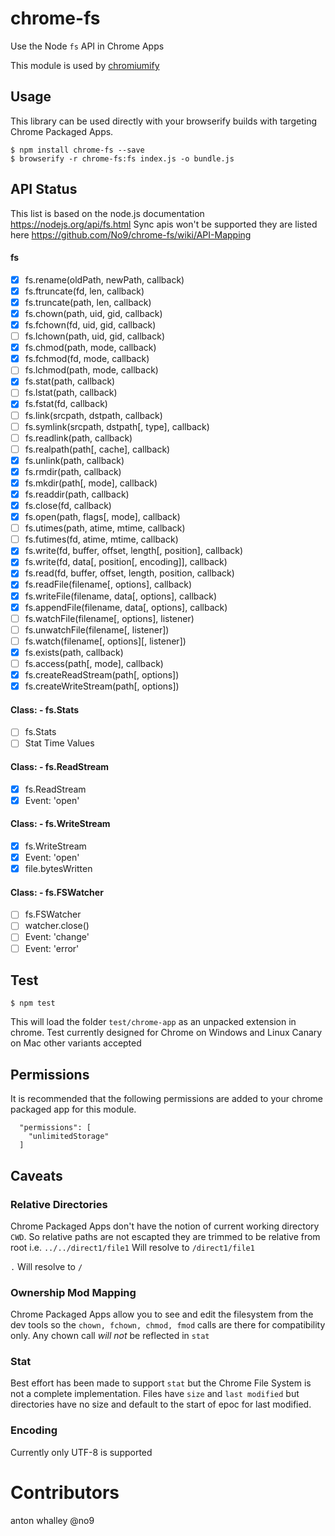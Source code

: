 # chrome-fs
Use the Node `fs` API in Chrome Apps

This module is used by [chromiumify](https://github.com/chromiumify)

## Usage 

This library can be used directly with your browserify builds with targeting Chrome Packaged Apps. 

```
$ npm install chrome-fs --save
$ browserify -r chrome-fs:fs index.js -o bundle.js
```

## API Status 

This list is based on the node.js documentation https://nodejs.org/api/fs.html 
Sync apis won't be supported they are listed here https://github.com/No9/chrome-fs/wiki/API-Mapping 

#### fs
- [x] fs.rename(oldPath, newPath, callback)
- [x] fs.ftruncate(fd, len, callback)
- [x] fs.truncate(path, len, callback)
- [x] fs.chown(path, uid, gid, callback)
- [x] fs.fchown(fd, uid, gid, callback)
- [ ] fs.lchown(path, uid, gid, callback)
- [x] fs.chmod(path, mode, callback)
- [x] fs.fchmod(fd, mode, callback)
- [ ] fs.lchmod(path, mode, callback)
- [X] fs.stat(path, callback)
- [ ] fs.lstat(path, callback)
- [x] fs.fstat(fd, callback)
- [ ] fs.link(srcpath, dstpath, callback)
- [ ] fs.symlink(srcpath, dstpath[, type], callback)
- [ ] fs.readlink(path, callback)
- [ ] fs.realpath(path[, cache], callback)
- [x] fs.unlink(path, callback)
- [x] fs.rmdir(path, callback)
- [x] fs.mkdir(path[, mode], callback)
- [x] fs.readdir(path, callback)
- [x] fs.close(fd, callback)
- [x] fs.open(path, flags[, mode], callback)
- [ ] fs.utimes(path, atime, mtime, callback)
- [ ] fs.futimes(fd, atime, mtime, callback)
- [x] fs.write(fd, buffer, offset, length[, position], callback)
- [x] fs.write(fd, data[, position[, encoding]], callback)
- [x] fs.read(fd, buffer, offset, length, position, callback)
- [x] fs.readFile(filename[, options], callback)
- [x] fs.writeFile(filename, data[, options], callback)
- [x] fs.appendFile(filename, data[, options], callback)
- [ ] fs.watchFile(filename[, options], listener)
- [ ] fs.unwatchFile(filename[, listener])
- [ ] fs.watch(filename[, options][, listener])
- [x] fs.exists(path, callback)
- [ ] fs.access(path[, mode], callback)
- [x] fs.createReadStream(path[, options])
- [x] fs.createWriteStream(path[, options])

#### Class: - fs.Stats 
- [ ] fs.Stats
- [ ] Stat Time Values

#### Class: - fs.ReadStream 
- [x] fs.ReadStream
- [x] Event: 'open'

#### Class: - fs.WriteStream 
- [x] fs.WriteStream
- [x] Event: 'open'
- [x] file.bytesWritten

#### Class: - fs.FSWatcher 
- [ ] fs.FSWatcher
- [ ] watcher.close()
- [ ] Event: 'change'
- [ ] Event: 'error'

## Test 

```
$ npm test
```

This will load the folder `test/chrome-app` as an unpacked extension in chrome.
Test currently designed for Chrome on Windows and Linux Canary on Mac other variants accepted

## Permissions 

It is recommended that the following permissions are added to your chrome packaged app for this module.

```
  "permissions": [
    "unlimitedStorage"
  ]
```

## Caveats 

### Relative Directories

Chrome Packaged Apps don't have the notion of current working directory ```CWD```.
So relative paths are not escapted they are trimmed to be relative from root 
i.e. 
`../../direct1/file1` Will resolve to `/direct1/file1`

`.` Will resolve to `/`

### Ownership Mod Mapping

Chrome Packaged Apps allow you to see and edit the filesystem from the dev tools so the `chown, fchown, chmod, fmod` calls are there for compatibility only.
Any chown call *will not* be reflected in `stat` 

### Stat 

Best effort has been made to support `stat` but the Chrome File System is not a complete implementation.
Files have `size` and `last modified` but directories have no size and default to the start of epoc for last modified. 

### Encoding 

Currently only UTF-8 is supported


# Contributors 

anton whalley @no9 